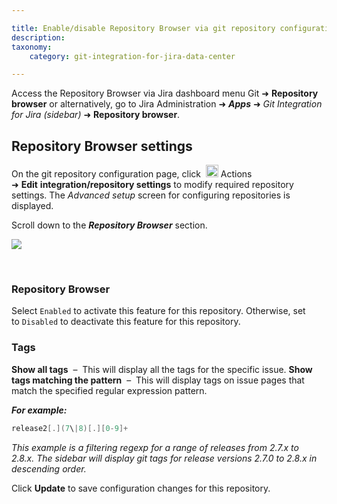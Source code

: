 ```yaml
---

title: Enable/disable Repository Browser via git repository configuration page
description:
taxonomy:
    category: git-integration-for-jira-data-center

---
```


Access the Repository Browser via Jira dashboard menu Git ➜ **Repository browser** or alternatively, go to Jira Administration ➜ _**Apps**_ ➜ _Git Integration for Jira_ _(sidebar)_ ➜ **Repository browser**.

## Repository Browser settings

On the git repository configuration page, click &nbsp;<img src='https://pf-emoji-service--cdn.us-east-1.prod.public.atl-paas.net/standard/a51a7674-8d5d-4495-a2d2-a67c090f5c3b/32x32/2699.png' width=20 height=20 /> Actions ➜ **Edit** **integration/repository settings** to modify required repository settings. The _Advanced setup_ screen for configuring repositories is displayed.

Scroll down to the _**Repository Browser**_ section.

![](https://bigbrassband.atlassian.net/wiki/download/thumbnails/1930398739/git-viewer-configuration.png?version=1&modificationDate=1630642903809&cacheVersion=1&api=v2&width=680&height=226)

<br>

### Repository Browser

Select `Enabled` to activate this feature for this repository. Otherwise, set to `Disabled` to deactivate this feature for this repository.

### Tags

**Show all tags**  –  This will display all the tags for the specific issue.
**Show tags matching the pattern**  –  This will display tags on issue pages that match the specified regular expression pattern.

_**For example:**_<br>
```java
release2[.](7\|8)[.][0-9]+
```

_This example is a filtering regexp for a range of releases from 2.7.x to 2.8.x. The sidebar will display git tags for release versions 2.7.0 to 2.8.x in descending order._

Click **Update** to save configuration changes for this repository.

